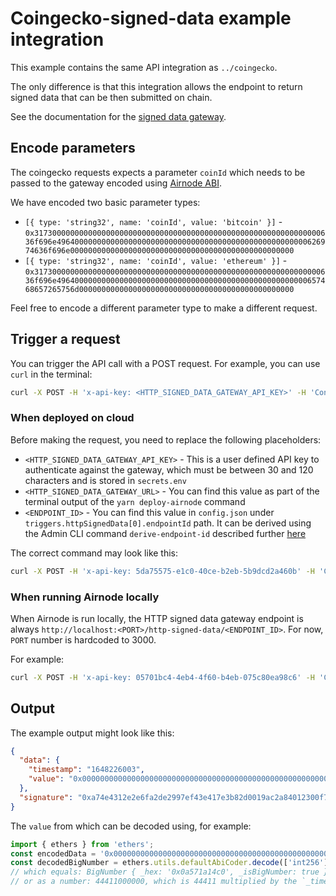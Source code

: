 # Coingecko-signed-data example integration

This example contains the same API integration as `../coingecko`.

The only difference is that this integration allows the endpoint to return signed data that can be then submitted on
chain.

See the documentation for the
[signed data gateway](https://docs.api3.org/airnode/latest/grp-providers/guides/build-an-airnode/http-gateways.html#http-signed-data-gateway).

## Encode parameters

The coingecko requests expects a parameter `coinId` which needs to be passed to the gateway encoded using
[Airnode ABI](https://docs.api3.org/airnode/latest/reference/specifications/airnode-abi-specifications.html).

We have encoded two basic parameter types:

- `[{ type: 'string32', name: 'coinId', value: 'bitcoin' }]` -
  `0x3173000000000000000000000000000000000000000000000000000000000000636f696e49640000000000000000000000000000000000000000000000000000626974636f696e00000000000000000000000000000000000000000000000000`
- `[{ type: 'string32', name: 'coinId', value: 'ethereum' }]` -
  `0x3173000000000000000000000000000000000000000000000000000000000000636f696e49640000000000000000000000000000000000000000000000000000657468657265756d000000000000000000000000000000000000000000000000`

Feel free to encode a different parameter type to make a different request.

## Trigger a request

You can trigger the API call with a POST request. For example, you can use `curl` in the terminal:

```sh
curl -X POST -H 'x-api-key: <HTTP_SIGNED_DATA_GATEWAY_API_KEY>' -H 'Content-Type: application/json' -d '{"encodedParameters": "0x3173000000000000000000000000000000000000000000000000000000000000636f696e49640000000000000000000000000000000000000000000000000000626974636f696e00000000000000000000000000000000000000000000000000"}' '<HTTP_SIGNED_DATA_GATEWAY_URL>/<ENDPOINT_ID>'
```

### When deployed on cloud

Before making the request, you need to replace the following placeholders:

- `<HTTP_SIGNED_DATA_GATEWAY_API_KEY>` - This is a user defined API key to authenticate against the gateway, which must
  be between 30 and 120 characters and is stored in `secrets.env`
- `<HTTP_SIGNED_DATA_GATEWAY_URL>` - You can find this value as part of the terminal output of the `yarn deploy-airnode`
  command
- `<ENDPOINT_ID>` - You can find this value in `config.json` under `triggers.httpSignedData[0].endpointId` path. It can
  be derived using the Admin CLI command `derive-endpoint-id` described further
  [here](https://docs.api3.org/airnode/latest/reference/packages/admin-cli.html#derive-endpoint-id)

The correct command may look like this:

```sh
curl -X POST -H 'x-api-key: 5da75575-e1c0-40ce-b2eb-5b9dcd2a460b' -H 'Content-Type: application/json' -d '{"encodedParameters": "0x3173000000000000000000000000000000000000000000000000000000000000636f696e49640000000000000000000000000000000000000000000000000000626974636f696e00000000000000000000000000000000000000000000000000"}' 'https://am6ncplkx4.execute-api.us-east-1.amazonaws.com/v1/0xfb87102cdabadf905321521ba0b3cbf74ad09c5d400ac2eccdbef8d6143e78c4'
```

### When running Airnode locally

When Airnode is run locally, the HTTP signed data gateway endpoint is always
`http://localhost:<PORT>/http-signed-data/<ENDPOINT_ID>`. For now, `PORT` number is hardcoded to 3000.

For example:

```sh
curl -X POST -H 'x-api-key: 05701bc4-4eb4-4f60-b4eb-075c80ea98c6' -H 'Content-Type: application/json' -d '{"encodedParameters": "0x3173000000000000000000000000000000000000000000000000000000000000636f696e49640000000000000000000000000000000000000000000000000000626974636f696e00000000000000000000000000000000000000000000000000"}' 'http://localhost:3000/http-signed-data/0xfb87102cdabadf905321521ba0b3cbf74ad09c5d400ac2eccdbef8d6143e78c4'
```

## Output

The example output might look like this:

```json
{
  "data": {
    "timestamp": "1648226003",
    "value": "0x0000000000000000000000000000000000000000000000000000000a571a14c0"
  },
  "signature": "0xa74e4312e2e6fa2de2997ef43e417e3b82d0019ac2a84012300f706f8b213e0d6e1ae9301052ec25b71addae1b1bceb4617779abfc6acd5a951e20a0aaabe6f61b"
}
```

The `value` from which can be decoded using, for example:

```ts
import { ethers } from 'ethers';
const encodedData = '0x0000000000000000000000000000000000000000000000000000000a571a14c0';
const decodedBigNumber = ethers.utils.defaultAbiCoder.decode(['int256'], encodedData)[0];
// which equals: BigNumber { _hex: '0x0a571a14c0', _isBigNumber: true }
// or as a number: 44411000000, which is 44411 multiplied by the `_times` reserved parameter value of 1000000
```
